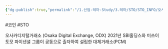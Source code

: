 ```yaml
---
{"dg-publish":true,"permalink":"/1.산업-테마-Study/3.테마/STO/STO_INFO/오사카디지털거래소(ODX)/","created":"2024-11-20T21:02:29.889+09:00","updated":"2025-06-03T20:07:22.227+09:00"}
---
```


#코인  #STO



오사카디지털거래소 (Osaka Digital Exchange, ODX) 2021년 SBI홀딩스와 미쓰이토모 파이낸셜 그룹이 공동으로 출자하여 설립한 대체거래소(PCM)